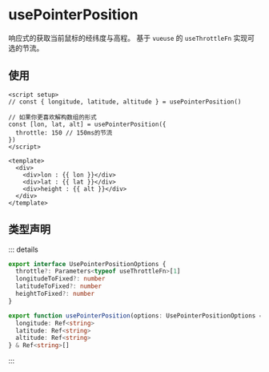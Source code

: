 # usePointerPosition

响应式的获取当前鼠标的经纬度与高程。
基于 `vueuse` 的 `useThrottleFn` 实现可选的节流。

## 使用

```vue
<script setup>
// const { longitude, latitude, altitude } = usePointerPosition()

// 如果你更喜欢解构数组的形式
const [lon, lat, alt] = usePointerPosition({
  throttle: 150 // 150ms的节流
})
</script>

<template>
  <div>
    <div>lon : {{ lon }}</div>
    <div>lat : {{ lat }}</div>
    <div>height : {{ alt }}</div>
  </div>
</template>
```

## 类型声明

::: details

```ts
export interface UsePointerPositionOptions {
  throttle?: Parameters<typeof useThrottleFn>[1]
  longitudeToFixed?: number
  latitudeToFixed?: number
  heightToFixed?: number
}

export function usePointerPosition(options: UsePointerPositionOptions = {}): {
  longitude: Ref<string>
  latitude: Ref<string>
  altitude: Ref<string>
} & Ref<string>[]
```

:::
